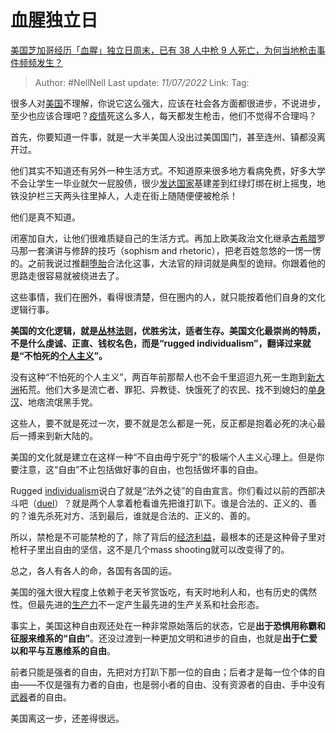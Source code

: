 # 血腥独立日
[美国芝加哥经历「血腥」独立日周末，已有 38 人中枪 9 人死亡，为何当地枪击事件频频发生？](https://www.zhihu.com/question/541428668/answer/2560799031)

> Author: #NellNell
> Last update: *11/07/2022*
> Link:
> Tag:

很多人对[美国](https://www.zhihu.com/search?q=%E7%BE%8E%E5%9B%BD&search_source=Entity&hybrid_search_source=Entity&hybrid_search_extra=%7B%22sourceType%22%3A%22answer%22%2C%22sourceId%22%3A2560799031%7D)不理解，你说它这么强大，应该在社会各方面都很进步，不说进步，至少也应该合理吧？[疫情](https://www.zhihu.com/search?q=%E7%96%AB%E6%83%85&search_source=Entity&hybrid_search_source=Entity&hybrid_search_extra=%7B%22sourceType%22%3A%22answer%22%2C%22sourceId%22%3A2560799031%7D)死这么多人，每天都发生枪击，他们不觉得不合理吗？

首先，你要知道一件事，就是一大半美国人没出过美国国门，甚至连州、镇都没离开过。

他们其实不知道还有另外一种生活方式。不知道原来很多地方看病免费，好多大学不会让学生一毕业就欠一屁股债，很少[发达国家](https://www.zhihu.com/search?q=%E5%8F%91%E8%BE%BE%E5%9B%BD%E5%AE%B6&search_source=Entity&hybrid_search_source=Entity&hybrid_search_extra=%7B%22sourceType%22%3A%22answer%22%2C%22sourceId%22%3A2560799031%7D)基建差到红绿灯绑在树上摇曳，地铁没护栏三天两头往里掉人，人走在街上随随便便被枪杀！

他们是真不知道。

闭塞加自大，让他们很难质疑自己的生活方式。再加上欧美政治文化继承[古希腊](https://www.zhihu.com/search?q=%E5%8F%A4%E5%B8%8C%E8%85%8A&search_source=Entity&hybrid_search_source=Entity&hybrid_search_extra=%7B%22sourceType%22%3A%22answer%22%2C%22sourceId%22%3A2560799031%7D)罗马那一套演讲与修辞的技巧（sophism and rhetoric），把老百姓忽悠的一愣一愣的。之前我说过推翻[堕胎](https://www.zhihu.com/search?q=%E5%A0%95%E8%83%8E&search_source=Entity&hybrid_search_source=Entity&hybrid_search_extra=%7B%22sourceType%22%3A%22answer%22%2C%22sourceId%22%3A2560799031%7D)合法化这事，大法官的辩词就是典型的诡辩。你跟着他的思路走很容易就被绕进去了。

这些事情，我们在圈外，看得很清楚，但在圈内的人，就只能按着他们自身的文化逻辑行事。

**美国的文化逻辑，就是[丛林法则](https://www.zhihu.com/search?q=%E4%B8%9B%E6%9E%97%E6%B3%95%E5%88%99&search_source=Entity&hybrid_search_source=Entity&hybrid_search_extra=%7B%22sourceType%22%3A%22answer%22%2C%22sourceId%22%3A2560799031%7D)，优胜劣汰，适者生存。美国文化最崇尚的特质，不是什么虔诚、正直、钱权名色，而是“rugged individualism”，翻译过来就是“不怕死的[个人主义](https://www.zhihu.com/search?q=%E4%B8%AA%E4%BA%BA%E4%B8%BB%E4%B9%89&search_source=Entity&hybrid_search_source=Entity&hybrid_search_extra=%7B%22sourceType%22%3A%22answer%22%2C%22sourceId%22%3A2560799031%7D)”。**

没有这种“不怕死的个人主义”，两百年前那帮人也不会千里迢迢九死一生跑到[新大洲](https://www.zhihu.com/search?q=%E6%96%B0%E5%A4%A7%E6%B4%B2&search_source=Entity&hybrid_search_source=Entity&hybrid_search_extra=%7B%22sourceType%22%3A%22answer%22%2C%22sourceId%22%3A2560799031%7D)拓荒。他们大多是流亡者、罪犯、异教徒、快饿死了的农民、找不到媳妇的[单身汉](https://www.zhihu.com/search?q=%E5%8D%95%E8%BA%AB%E6%B1%89&search_source=Entity&hybrid_search_source=Entity&hybrid_search_extra=%7B%22sourceType%22%3A%22answer%22%2C%22sourceId%22%3A2560799031%7D)、地痞流氓黑手党。

这些人，要不就是死过一次，要不就是怎么都是一死，反正都是抱着必死的决心最后一搏来到新大陆的。

美国的文化就是建立在这样一种“不自由毋宁死宁”的极端个人主义心理上。但是你要注意，这“自由”不止包括做好事的自由，也包括做坏事的自由。

Rugged [individualism](https://www.zhihu.com/search?q=individualism&search_source=Entity&hybrid_search_source=Entity&hybrid_search_extra=%7B%22sourceType%22%3A%22answer%22%2C%22sourceId%22%3A2560799031%7D)说白了就是“法外之徒”的自由宣言。你们看过以前的西部决斗吧（[duel](https://www.zhihu.com/search?q=duel&search_source=Entity&hybrid_search_source=Entity&hybrid_search_extra=%7B%22sourceType%22%3A%22answer%22%2C%22sourceId%22%3A2560799031%7D)）？就是两个人拿着枪看谁先把谁打趴下。谁是合法的、正义的、善的？谁先杀死对方、活到最后，谁就是合法的、正义的、善的。

所以，禁枪是不可能禁枪的了，除了背后的[经济利益](https://www.zhihu.com/search?q=%E7%BB%8F%E6%B5%8E%E5%88%A9%E7%9B%8A&search_source=Entity&hybrid_search_source=Entity&hybrid_search_extra=%7B%22sourceType%22%3A%22answer%22%2C%22sourceId%22%3A2560799031%7D)，最根本的还是这种骨子里对枪杆子里出自由的坚信，这不是几个mass shooting就可以改变得了的。

总之，各人有各人的命，各国有各国的运。

美国的强大很大程度上依赖于老天爷赏饭吃，有天时地利人和，也有历史的偶然性。但最先进的[生产力](https://www.zhihu.com/search?q=%E7%94%9F%E4%BA%A7%E5%8A%9B&search_source=Entity&hybrid_search_source=Entity&hybrid_search_extra=%7B%22sourceType%22%3A%22answer%22%2C%22sourceId%22%3A2560799031%7D)不一定产生最先进的生产关系和社会形态。

事实上，美国这种自由观还处在一种非常原始落后的状态，它是**出于恐惧用称霸和征服来维系的“自由”**。还没过渡到一种更加文明和进步的自由，也就是**出于仁爱以和平与互惠维系的自由**。

前者只能是强者的自由，先把对方打趴下那一位的自由；后者才是每一位个体的自由——不仅是强有力者的自由，也是弱小者的自由、没有资源者的自由、手中没有[武器](https://www.zhihu.com/search?q=%E6%AD%A6%E5%99%A8&search_source=Entity&hybrid_search_source=Entity&hybrid_search_extra=%7B%22sourceType%22%3A%22answer%22%2C%22sourceId%22%3A2560799031%7D)者的自由。

美国离这一步，还差得很远。
